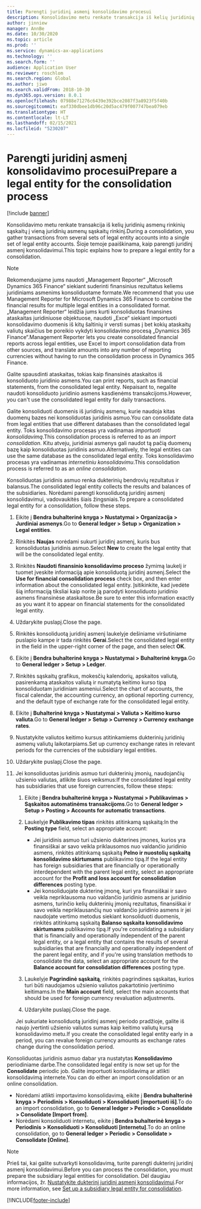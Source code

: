 ```yaml
---
title: Parengti juridinį asmenį konsolidavimo procesui
description: Konsolidavimo metu renkate transakcija iš kelių juridinių asmenų rinkinių sąskaitų į vieną juridinių asmenų sąskaitų rinkinį. Šioje temoje paaiškinama, kaip parengti juridinį asmenį konsolidavimui.
author: jinniew
manager: AnnBe
ms.date: 10/30/2020
ms.topic: article
ms.prod: ''
ms.service: dynamics-ax-applications
ms.technology: ''
ms.search.form: ''
audience: Application User
ms.reviewer: roschlom
ms.search.region: Global
ms.author: jiwo
ms.search.validFrom: 2018-10-30
ms.dyn365.ops.version: 8.0.1
ms.openlocfilehash: 07988e71276c6439e392bce2087f3a8923f5f40b
ms.sourcegitcommit: eaf330dbee1db96c20d5ac479f007747bea079eb
ms.translationtype: HT
ms.contentlocale: lt-LT
ms.lasthandoff: 02/15/2021
ms.locfileid: "5230207"
---
```

# <a name="prepare-a-legal-entity-for-the-consolidation-process"></a><span data-ttu-id="29abe-104">Parengti juridinį asmenį konsolidavimo procesui</span><span class="sxs-lookup"><span data-stu-id="29abe-104">Prepare a legal entity for the consolidation process</span></span>

[!include [banner](../includes/banner.md)]

<span data-ttu-id="29abe-105">Konsolidavimo metu renkate transakcija iš kelių juridinių asmenų rinkinių sąskaitų į vieną juridinių asmenų sąskaitų rinkinį.</span><span class="sxs-lookup"><span data-stu-id="29abe-105">During a consolidation, you gather transactions from several sets of legal entity accounts into a single set of legal entity accounts.</span></span> <span data-ttu-id="29abe-106">Šioje temoje paaiškinama, kaip parengti juridinį asmenį konsolidavimui.</span><span class="sxs-lookup"><span data-stu-id="29abe-106">This topic explains how to prepare a legal entity for a consolidation.</span></span>

> [!NOTE]
> <span data-ttu-id="29abe-107">Rekomenduojame jums naudoti „Management Reporter“ „Microsoft Dynamics 365 Finance“ siekiant suderinti finansinius rezultatus keliems juridiniams asmenims konsoliduotame formate.</span><span class="sxs-lookup"><span data-stu-id="29abe-107">We recommend that you use Management Reporter for Microsoft Dynamics 365 Finance to combine the financial results for multiple legal entities in a consolidated format.</span></span> <span data-ttu-id="29abe-108">„Management Reporter“ leidžia jums kurti konsoliduotas finansines ataskaitas juridiniuose objektuose, naudoti „Exce“ siekiant importuoti konsolidavimo duomenis iš kitų šaltinių ir versti sumas į bet kokių ataskaitų valiutų skaičius be poreikio vykdyti konsolidavimo procesą „Dynamics 365 Finance“.</span><span class="sxs-lookup"><span data-stu-id="29abe-108">Management Reporter lets you create consolidated financial reports across legal entities, use Excel to import consolidation data from other sources, and translate amounts into any number of reporting currencies without having to run the consolidation process in Dynamics 365 Finance.</span></span>

<span data-ttu-id="29abe-109">Galite spausdinti ataskaitas, tokias kaip finansinės ataskaitos iš konsoliduoto juridinio asmens.</span><span class="sxs-lookup"><span data-stu-id="29abe-109">You can print reports, such as financial statements, from the consolidated legal entity.</span></span> <span data-ttu-id="29abe-110">Nepaisant to, negalite naudoti konsoliduoto juridinio asmens kasdienėms transakcijoms.</span><span class="sxs-lookup"><span data-stu-id="29abe-110">However, you can't use the consolidated legal entity for daily transactions.</span></span>

<span data-ttu-id="29abe-111">Galite konsoliduoti duomenis iš juridinių asmenų, kurie naudoja kitas duomenų bazes nei konsoliduotas juridinis asmuo.</span><span class="sxs-lookup"><span data-stu-id="29abe-111">You can consolidate data from legal entities that use different databases than the consolidated legal entity.</span></span> <span data-ttu-id="29abe-112">Toks konsolidavimo procesas yra vadinamas *importuoti konsolidavimą*.</span><span class="sxs-lookup"><span data-stu-id="29abe-112">This consolidation process is referred to as an *import consolidation*.</span></span> <span data-ttu-id="29abe-113">Kitu atveju, juridiniai asmenys gali naudot tą pačią duomenų bazę kaip konsoliduotas juridinis asmuo.</span><span class="sxs-lookup"><span data-stu-id="29abe-113">Alternatively, the legal entities can use the same database as the consolidated legal entity.</span></span> <span data-ttu-id="29abe-114">Toks konsolidavimo procesas yra vadinamas *internetiniu konsolidavimu*.</span><span class="sxs-lookup"><span data-stu-id="29abe-114">This consolidation process is referred to as an *online consolidation*.</span></span>

<span data-ttu-id="29abe-115">Konsoliduotas juridinis asmuo renka dukterinių bendrovių rezultatus ir balansus.</span><span class="sxs-lookup"><span data-stu-id="29abe-115">The consolidated legal entity collects the results and balances of the subsidiaries.</span></span> <span data-ttu-id="29abe-116">Norėdami parengti konsoliduotą juridinį asmenį konsolidavimui, vadovaukitės šiais žingsniais.</span><span class="sxs-lookup"><span data-stu-id="29abe-116">To prepare a consolidated legal entity for a consolidation, follow these steps.</span></span>

1. <span data-ttu-id="29abe-117">Eikite į **Bendra buhalterinė knyga \> Nustatymai \> Organizacija \> Jurdiniai asmenys**.</span><span class="sxs-lookup"><span data-stu-id="29abe-117">Go to **General ledger \> Setup \> Organization \> Legal entities**.</span></span>
2. <span data-ttu-id="29abe-118">Rinkitės **Naujas** norėdami sukurti juridinį asmenį, kuris bus konsoliduotas juridinis asmuo.</span><span class="sxs-lookup"><span data-stu-id="29abe-118">Select **New** to create the legal entity that will be the consolidated legal entity.</span></span>
3. <span data-ttu-id="29abe-119">Rinkitės **Naudoti finansinio konsolidavimo proceso** žymimą laukelį ir tuomet įveskite informaciją apie konsoliduotą juridinį asmenį.</span><span class="sxs-lookup"><span data-stu-id="29abe-119">Select the **Use for financial consolidation process** check box, and then enter information about the consolidated legal entity.</span></span> <span data-ttu-id="29abe-120">Įsitikinkite, kad įvedėte šią informaciją tiksliai kaip norite ją parodyti konsoliduoto juridinio asmens finansinėse ataskaitose.</span><span class="sxs-lookup"><span data-stu-id="29abe-120">Be sure to enter this information exactly as you want it to appear on financial statements for the consolidated legal entity.</span></span>
4. <span data-ttu-id="29abe-121">Uždarykite puslapį.</span><span class="sxs-lookup"><span data-stu-id="29abe-121">Close the page.</span></span>
5. <span data-ttu-id="29abe-122">Rinkitės konsoliduotą juridinį asmenį laukelyje dešiniame viršutiniame puslapio kampe ir tada rinkitės **Gerai**.</span><span class="sxs-lookup"><span data-stu-id="29abe-122">Select the consolidated legal entity in the field in the upper-right corner of the page, and then select **OK**.</span></span>
6. <span data-ttu-id="29abe-123">Eikite į **Bendra buhalterinė knyga \> Nustatymai \> Buhalterinė knyga**.</span><span class="sxs-lookup"><span data-stu-id="29abe-123">Go to **General ledger \> Setup \> Ledger**.</span></span>
7. <span data-ttu-id="29abe-124">Rinkitės sąskaitų grafikus, mokesčių kalendorių, apskaitos valiutą, pasirenkamą ataskaitos valiutą ir numatytą keitimo kurso tipą konsoliduotam juridiniam asmeniui.</span><span class="sxs-lookup"><span data-stu-id="29abe-124">Select the chart of accounts, the fiscal calendar, the accounting currency, an optional reporting currency, and the default type of exchange rate for the consolidated legal entity.</span></span> 
8. <span data-ttu-id="29abe-125">Eikite į **Buhalterinė knyga \> Nustatymai \> Valiuta \> Keitimo kurso valiuta**.</span><span class="sxs-lookup"><span data-stu-id="29abe-125">Go to **General ledger \> Setup \> Currency \> Currency exchange rates**.</span></span>
9. <span data-ttu-id="29abe-126">Nustatykite valiutos keitimo kursus atitinkamiems dukterinių juridinių asmenų valiutų laikotarpiams.</span><span class="sxs-lookup"><span data-stu-id="29abe-126">Set up currency exchange rates in relevant periods for the currencies of the subsidiary legal entities.</span></span>
10. <span data-ttu-id="29abe-127">Uždarykite puslapį.</span><span class="sxs-lookup"><span data-stu-id="29abe-127">Close the page.</span></span>
11. <span data-ttu-id="29abe-128">Jei konsoliduotas juridinis asmuo turi dukterinių įmonių, naudojančių užsienio valiutas, atlikite šiuos veiksmus:</span><span class="sxs-lookup"><span data-stu-id="29abe-128">If the consolidated legal entity has subsidiaries that use foreign currencies, follow these steps:</span></span>

    1. <span data-ttu-id="29abe-129">Eikite į **Bendra buhalterinė knyga \> Nustatymai \> Publikavimas \> Sąskaitos automatinėms transakcijoms**.</span><span class="sxs-lookup"><span data-stu-id="29abe-129">Go to **General ledger \> Setup \> Posting \> Accounts for automatic transactions**.</span></span>
    2. <span data-ttu-id="29abe-130">Laukelyje **Publikavimo tipas** rinkitės atitinkamą sąskaitą:</span><span class="sxs-lookup"><span data-stu-id="29abe-130">In the **Posting type** field, select an appropriate account:</span></span>

        - <span data-ttu-id="29abe-131">Jei juridinis asmuo turi užsienio dukterines įmones, kurios yra finansiškai ar savo veikla priklausomos nuo valdančio juridinio asmens, rinkitės atitinkamą sąskaitą **Pelno ir nuostolių sąskaitą konsolidavimo skirtumams** publikavimo tipą.</span><span class="sxs-lookup"><span data-stu-id="29abe-131">If the legal entity has foreign subsidiaries that are financially or operationally interdependent with the parent legal entity, select an appropriate account for the **Profit and loss account for consolidation differences** posting type.</span></span>
        - <span data-ttu-id="29abe-132">Jei konsoliduojate dukterinę įmonę, kuri yra finansiškai ir savo veikla nepriklausoma nuo valdančio juridinio asmens ar juridinio asmens, turinčio kelių dukterinių įmonių rezultatus, finansiškai ir savo veikla nepriklausančių nuo valdančio juridinio asmens ir jei naudojate vertimo metodus siekiant konsoliduoti duomenis, rinkitės atitinkamą sąskaitą **Balanso sąskaita konsolidavimo skirtumams** publikavimo tipą.</span><span class="sxs-lookup"><span data-stu-id="29abe-132">If you're consolidating a subsidiary that is financially and operationally independent of the parent legal entity, or a legal entity that contains the results of several subsidiaries that are financially and operationally independent of the parent legal entity, and if you're using translation methods to consolidate the data, select an appropriate account for the **Balance account for consolidation differences** posting type.</span></span>

    3. <span data-ttu-id="29abe-133">Laukelyje **Pagrindinė sąskaitą**, rinkitės pagrindines sąskaitas, kurios turi būti naudojamos užsienio valiutos pakartotinio įvertinimo keitimams.</span><span class="sxs-lookup"><span data-stu-id="29abe-133">In the **Main account** field, select the main accounts that should be used for foreign currency revaluation adjustments.</span></span>
    4. <span data-ttu-id="29abe-134">Uždarykite puslapį.</span><span class="sxs-lookup"><span data-stu-id="29abe-134">Close the page.</span></span>

    <span data-ttu-id="29abe-135">Jei sukuriate konsoliduotą juridinį asmenį periodo pradžioje, galite iš naujo įvertinti užsienio valiutos sumas kaip keitimo valiutų kursą konsolidavimo metu.</span><span class="sxs-lookup"><span data-stu-id="29abe-135">If you create the consolidated legal entity early in a period, you can revalue foreign currency amounts as exchange rates change during the consolidation period.</span></span>

<span data-ttu-id="29abe-136">Konsoliduotas juridinis asmuo dabar yra nustatytas **Konsolidavimo** periodiniame darbe.</span><span class="sxs-lookup"><span data-stu-id="29abe-136">The consolidated legal entity is now set up for the **Consolidate** periodic job.</span></span> <span data-ttu-id="29abe-137">Galite importuoti konsolidavimą ar atlikti konsolidavimą internete.</span><span class="sxs-lookup"><span data-stu-id="29abe-137">You can do either an import consolidation or an online consolidation.</span></span>

- <span data-ttu-id="29abe-138">Norėdami atlikti importavimo konsolidavimą, eikite į **Bendra buhalterinė knyga \> Periodinis \> Konsoliduoti \> Konsoliduoti \[importuoti iš\]**.</span><span class="sxs-lookup"><span data-stu-id="29abe-138">To do an import consolidation, go to **General ledger \> Periodic \> Consolidate \> Consolidate \[Import from\]**.</span></span>
- <span data-ttu-id="29abe-139">Norėdami konsoliduoti internetu, eikite į **Bendra buhalterinė knyga \> Periodinis \> Konsoliduoti \> Konsoliduoti \[internetu\]**.</span><span class="sxs-lookup"><span data-stu-id="29abe-139">To do an online consolidation, go to **General ledger \> Periodic \> Consolidate \> Consolidate \[Online\]**.</span></span>

> [!NOTE]
> <span data-ttu-id="29abe-140">Prieš tai, kai galite sutvarkyti konsolidavimą, turite parengti dukterinį juridinį asmenį konsolidavimui.</span><span class="sxs-lookup"><span data-stu-id="29abe-140">Before you can process the consolidation, you must prepare the subsidiary legal entities for consolidation.</span></span> <span data-ttu-id="29abe-141">Dėl daugiau informacijos, žr. [Nustatykite dukterinį juridinį asmenį konsolidavimui](set-up-subsidiary-company-for-consolidation.md).</span><span class="sxs-lookup"><span data-stu-id="29abe-141">For more information, see [Set up a subsidiary legal entity for consolidation](set-up-subsidiary-company-for-consolidation.md).</span></span>


[!INCLUDE[footer-include](../../includes/footer-banner.md)]